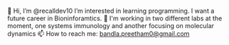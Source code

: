 👋 Hi, I’m @recalldev10
I’m interested in learning programming. I want a future career in Bioninforamtics. 
🌱 I'm working in two different labs at the moment, one systems immunology and another focusing on molecular dynamics 
📫 How to reach me: bandla.preetham0@gmail.com

<!---
recalldev10/recalldev10 is a ✨ special ✨ repository because its `README.md` (this file) appears on your GitHub profile.
You can click the Preview link to take a look at your changes.
--->

